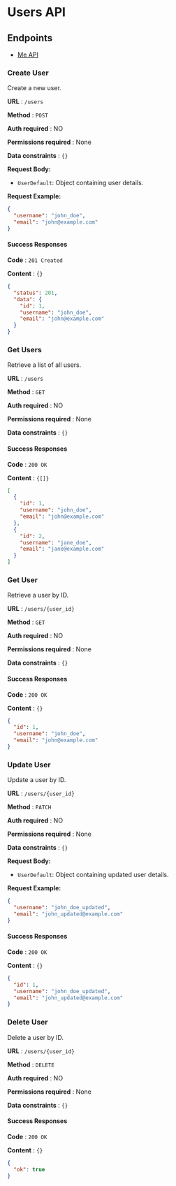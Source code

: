 # Users API

## Endpoints

- [Me API](users/me.md)

### Create User

Create a new user.

**URL** : `/users`

**Method** : `POST`

**Auth required** : NO

**Permissions required** : None

**Data constraints** : `{}`

**Request Body:**

- `UserDefault`: Object containing user details.

**Request Example:**

```json
{
  "username": "john_doe",
  "email": "john@example.com"
}
```

#### Success Responses

**Code** : `201 Created`

**Content** : `{}`

```json
{
  "status": 201,
  "data": {
    "id": 1,
    "username": "john_doe",
    "email": "john@example.com"
  }
}
```

### Get Users

Retrieve a list of all users.

**URL** : `/users`

**Method** : `GET`

**Auth required** : NO

**Permissions required** : None

**Data constraints** : `{}`

#### Success Responses

**Code** : `200 OK`

**Content** : `{[]}`

```json
[
  {
    "id": 1,
    "username": "john_doe",
    "email": "john@example.com"
  },
  {
    "id": 2,
    "username": "jane_doe",
    "email": "jane@example.com"
  }
]
```

### Get User

Retrieve a user by ID.

**URL** : `/users/{user_id}`

**Method** : `GET`

**Auth required** : NO

**Permissions required** : None

**Data constraints** : `{}`

#### Success Responses

**Code** : `200 OK`

**Content** : `{}`

```json
{
  "id": 1,
  "username": "john_doe",
  "email": "john@example.com"
}
```

### Update User

Update a user by ID.

**URL** : `/users/{user_id}`

**Method** : `PATCH`

**Auth required** : NO

**Permissions required** : None

**Data constraints** : `{}`

**Request Body:**

- `UserDefault`: Object containing updated user details.

**Request Example:**

```json
{
  "username": "john_doe_updated",
  "email": "john_updated@example.com"
}
```

#### Success Responses

**Code** : `200 OK`

**Content** : `{}`

```json
{
  "id": 1,
  "username": "john_doe_updated",
  "email": "john_updated@example.com"
}
```

### Delete User

Delete a user by ID.

**URL** : `/users/{user_id}`

**Method** : `DELETE`

**Auth required** : NO

**Permissions required** : None

**Data constraints** : `{}`

#### Success Responses

**Code** : `200 OK`

**Content** : `{}`

```json
{
  "ok": true
}
```
